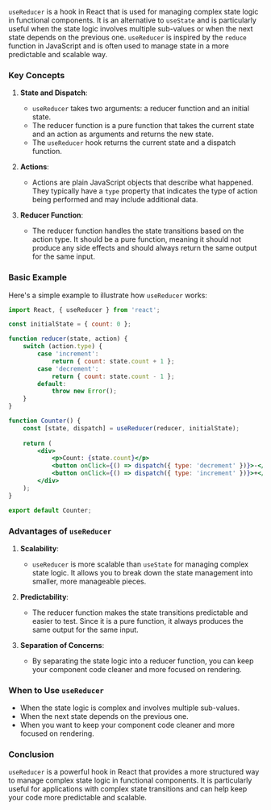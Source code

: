 `useReducer` is a hook in React that is used for managing complex state logic in functional components. It is an alternative to `useState` and is particularly useful when the state logic involves multiple sub-values or when the next state depends on the previous one. `useReducer` is inspired by the `reduce` function in JavaScript and is often used to manage state in a more predictable and scalable way.

### Key Concepts

1. **State and Dispatch**:
   - `useReducer` takes two arguments: a reducer function and an initial state.
   - The reducer function is a pure function that takes the current state and an action as arguments and returns the new state.
   - The `useReducer` hook returns the current state and a dispatch function.

2. **Actions**:
   - Actions are plain JavaScript objects that describe what happened. They typically have a `type` property that indicates the type of action being performed and may include additional data.

3. **Reducer Function**:
   - The reducer function handles the state transitions based on the action type. It should be a pure function, meaning it should not produce any side effects and should always return the same output for the same input.

### Basic Example

Here's a simple example to illustrate how `useReducer` works:

```jsx
import React, { useReducer } from 'react';

const initialState = { count: 0 };

function reducer(state, action) {
	switch (action.type) {
		case 'increment':
			return { count: state.count + 1 };
		case 'decrement':
			return { count: state.count - 1 };
		default:
			throw new Error();
	}
}

function Counter() {
	const [state, dispatch] = useReducer(reducer, initialState);
	
	return (
		<div>
			<p>Count: {state.count}</p>
			<button onClick={() => dispatch({ type: 'decrement' })}>-</button>
			<button onClick={() => dispatch({ type: 'increment' })}>+</button>
		</div>
	);
}

export default Counter;
```

### Advantages of `useReducer`

1. **Scalability**:
   - `useReducer` is more scalable than `useState` for managing complex state logic. It allows you to break down the state management into smaller, more manageable pieces.

2. **Predictability**:
   - The reducer function makes the state transitions predictable and easier to test. Since it is a pure function, it always produces the same output for the same input.

3. **Separation of Concerns**:
   - By separating the state logic into a reducer function, you can keep your component code cleaner and more focused on rendering.

### When to Use `useReducer`

- When the state logic is complex and involves multiple sub-values.
- When the next state depends on the previous one.
- When you want to keep your component code cleaner and more focused on rendering.

### Conclusion

`useReducer` is a powerful hook in React that provides a more structured way to manage complex state logic in functional components. It is particularly useful for applications with complex state transitions and can help keep your code more predictable and scalable.